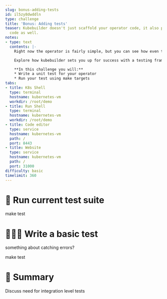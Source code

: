 ```yaml
---
slug: bonus-adding-tests
id: il5zy8dwddln
type: challenge
title: 'Bonus: Adding tests'
teaser: Kubebuilder doesn't just scaffold your operator code, it also prepares test
  code as well.
notes:
- type: text
  contents: |-
    Right now the operator is fairly simple, but you can see how even the error handling logic can get complex.

    Explore how kubebuilder sets you up for success with a testing framework as well.

    **In this challenge you will:**
    * Write a unit test for your operator
    * Run your test using make targets
tabs:
- title: K8s Shell
  type: terminal
  hostname: kubernetes-vm
  workdir: /root/demo
- title: Run Shell
  type: terminal
  hostname: kubernetes-vm
  workdir: /root/demo
- title: Code editor
  type: service
  hostname: kubernetes-vm
  path: /
  port: 8443
- title: Website
  type: service
  hostname: kubernetes-vm
  path: /
  port: 31000
difficulty: basic
timelimit: 360
---
```


🤖 Run current test suite
==============

make test

👩🏾‍💻 Write a basic test
==============

something about catching errors?

make test

📕 Summary
==============

Discuss need for integration level tests
